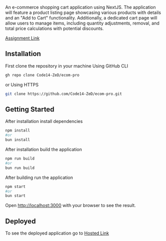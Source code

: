 An e-commerce shopping cart application using NextJS. The application will feature a product listing page showcasing various products with details and an "Add to Cart" functionality. Additionally, a dedicated cart page will allow users to manage items, including quantity adjustments, removal, and total price calculations with potential discounts.

[Assignment Link](https://docs.google.com/document/d/1yUA4DMH4F8JS6m1Boqco668EhxSesKqS07toes0CdBg/edit)

## Installation

First clone the repository in your machine
Using GitHub CLI

```bash
gh repo clone Code14-ZeD/ecom-pro
```

or
Using HTTPS

```bash
git clone https://github.com/Code14-ZeD/ecom-pro.git
```

## Getting Started

After installation install dependencies

```bash
npm install
#or
bun install
```

After installation build the application

```bash
npm run build
#or
bun run build
```

After building run the application

```bash
npm start
#or 
bun start
```

Open [http://localhost:3000](http://localhost:3000) with your browser to see the result.

## Deployed

To see the deployed application go to [Hosted Link](https://ecom-pro-beta.vercel.app/)